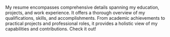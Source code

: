 My resume encompasses comprehensive details spanning my education, projects, and work experience. It offers a thorough overview of my qualifications, skills, and accomplishments. From academic achievements to practical projects and professional roles, it provides a holistic view of my capabilities and contributions. 
Check it out!

